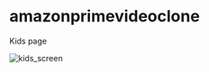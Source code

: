 # amazonprimevideoclone



Kids page 



![kids_screen](https://user-images.githubusercontent.com/62128670/80665751-7485d980-8aee-11ea-822b-2a77363b6984.gif)
